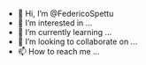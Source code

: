 - 👋 Hi, I’m @FedericoSpettu
- 👀 I’m interested in ...
- 🌱 I’m currently learning ...
- 💞️ I’m looking to collaborate on ...
- 📫 How to reach me ...

<!---
FedericoSpettu/FedericoSpettu is a ✨ special ✨ repository because its `README.md` (this file) appears on your GitHub profile.
You can click the Preview link to take a look at your changes.
--->
